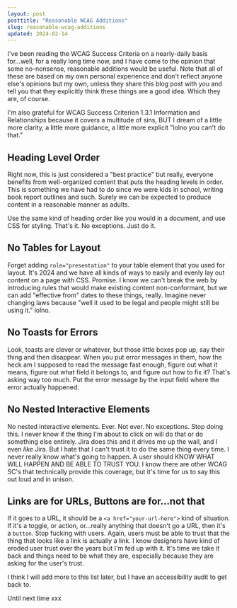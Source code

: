 ```yaml
---
layout: post
posttitle: "Reasonable WCAG Additions"
slug: reasonable-wcag-additions
updated: 2024-02-14
---
```


I've been reading the WCAG Success Criteria on a nearly-daily basis for...well, for a really long time now, and I have come to the opinion that some no-nonsense, reasonable additions would be useful. Note that all of these are based on my own personal experience and don't reflect anyone else's opinions but my own, unless they share this blog post with you and tell you that they explicitly think these things are a good idea. Which they are, of course.

I'm also grateful for WCAG Success Criterion 1.3.1 Information and Relationships because it covers a multitude of sins, BUT I dream of a little more clarity, a little more guidance, a little more explicit "lolno you can't do that."

## Heading Level Order

Right now, this is just considered a "best practice" but really, everyone benefits from well-organized content that puts the heading levels in order. This is something we have had to do since we were kids in school, writing book report outlines and such. Surely we can be expected to produce content in a reasonable manner as adults.

Use the same kind of heading order like you would in a document, and use CSS for styling. That's it. No exceptions. Just do it.

## No Tables for Layout

Forget adding `role="presentation"` to your table element that you used for layout. It's 2024 and we have all kinds of ways to easily and evenly lay out content on a page with CSS. Promise. I know we can't break the web by introducing rules that would make existing content non-conformant, but we can add "effective from" dates to these things, really. Imagine never changing laws because "well it used to be legal and people might still be using it." lolno. 

## No Toasts for Errors

Look, toasts are clever or whatever, but those little boxes pop up, say their thing and then disappear. When you put error messages in them, how the heck am I supposed to read the message fast enough, figure out what it means, figure out what field it belongs to, and figure out how to fix it? That's asking way too much. Put the error message by the input field where the error actually happened.

## No Nested Interactive Elements

No nested interactive elements. Ever. Not ever. No exceptions. Stop doing this. I never know if the thing I'm about to click on will do that or do something else entirely. Jira does this and it drives me up the wall, and I even _like_ Jira. But I hate that I can't trust it to do the same thing every time. I never really know what's going to happen. A user should KNOW WHAT WILL HAPPEN AND BE ABLE TO TRUST YOU. I know there are other WCAG SC's that technically provide this coverage, but it's time for us to say this out loud and in unison.

## Links are for URLs, Buttons are for...not that

If it goes to a URL, it should be a `<a href="your-url-here">` kind of situation. If it's a toggle, or action, or...really anything that doesn't go a URL, then it's a `button`. Stop fucking with users. Again, users must be able to trust that the thing that looks like a link is actually a link. I know designers have kind of eroded user trust over the years but I'm fed up with it. It's time we take it back and things need to be what they are, especially because they are asking for the user's trust.


I think I will add more to this list later, but I have an accessibility audit to get back to.

Until next time xxx
